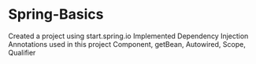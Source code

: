 # Spring-Basics

Created a project using start.spring.io
Implemented Dependency Injection 
Annotations used in this project Component, getBean, Autowired, Scope, Qualifier 
